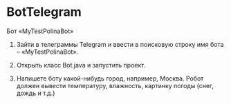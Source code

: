 # BotTelegram
Бот «MyTestPolinaBot»
1) Зайти в телеграммы Telegram и ввести в поисковую строку имя бота – «MyTestPolinaBot».

2) Открыть класс Bot.java и запустить проект. 

3) Напишете боту какой-нибудь город, например, Москва. Робот должен вывести температуру, влажность, картинку погоды (снег, дождь и т.д.)
